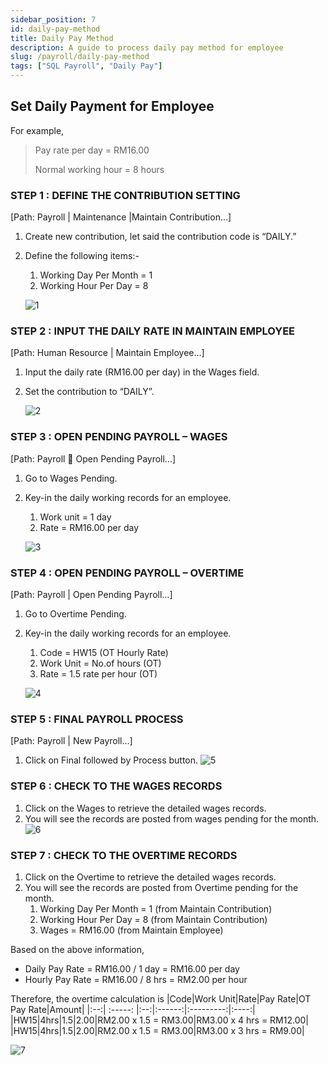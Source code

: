 ```yaml
---
sidebar_position: 7
id: daily-pay-method
title: Daily Pay Method
description: A guide to process daily pay method for employee
slug: /payroll/daily-pay-method
tags: ["SQL Payroll", "Daily Pay"]
---
```


## Set Daily Payment for Employee

For example,
>Pay rate per day = RM16.00
>
>Normal working hour = 8 hours

### STEP 1 : DEFINE THE CONTRIBUTION SETTING

[Path: Payroll | Maintenance |Maintain Contribution…]

1. Create new contribution, let said the contribution code is “DAILY.”
2. Define the following items:-
    1. Working Day Per Month = 1
    2. Working Hour Per Day = 8

    ![1](/img/payroll/daily-pay-method/1.png)

### STEP 2 : INPUT THE DAILY RATE IN MAINTAIN EMPLOYEE

[Path: Human Resource | Maintain Employee…]

1. Input the daily rate (RM16.00 per day) in the Wages field.
2. Set the contribution to “DAILY”.

    ![2](/img/payroll/daily-pay-method/2.png)

### STEP 3 : OPEN PENDING PAYROLL – WAGES

[Path: Payroll  Open Pending Payroll…]

1. Go to Wages Pending.
2. Key-in the daily working records for an employee.
    1. Work unit = 1 day
    2. Rate = RM16.00 per day

    ![3](/img/payroll/daily-pay-method/3.png)

### STEP 4 : OPEN PENDING PAYROLL – OVERTIME

[Path: Payroll | Open Pending Payroll…]

1. Go to Overtime Pending.
2. Key-in the daily working records for an employee.
    1. Code = HW15 (OT Hourly Rate)
    2. Work Unit = No.of hours (OT)
    3. Rate = 1.5 rate per hour (OT)

    ![4](/img/payroll/daily-pay-method/4.png)

### STEP 5 : FINAL PAYROLL PROCESS

[Path: Payroll | New Payroll…]

1. Click on Final followed by Process button.
    ![5](/img/payroll/daily-pay-method/5.png)

### STEP 6 : CHECK TO THE WAGES RECORDS

1. Click on the Wages to retrieve the detailed wages records.
2. You will see the records are posted from wages pending for the month.
    ![6](/img/payroll/daily-pay-method/6.png)

### STEP 7 : CHECK TO THE OVERTIME RECORDS

1. Click on the Overtime to retrieve the detailed wages records.
2. You will see the records are posted from Overtime pending for the month.
    1. Working Day Per Month = 1 (from Maintain Contribution)
    2. Working Hour Per Day = 8 (from Maintain Contribution)
    3. Wages = RM16.00 (from Maintain Employee)

Based on the above information,

- Daily Pay Rate = RM16.00 / 1 day = RM16.00 per day
- Hourly Pay Rate = RM16.00 / 8 hrs = RM2.00 per hour

Therefore, the overtime calculation is
|Code|Work Unit|Rate|Pay Rate|OT Pay Rate|Amount|
|:--:| :-----: |:--:|:------:|:---------:|:----:|
|HW15|4hrs|1.5|2.00|RM2.00 x 1.5 = RM3.00|RM3.00 x 4 hrs = RM12.00|
|HW15|4hrs|1.5|2.00|RM2.00 x 1.5 = RM3.00|RM3.00 x 3 hrs = RM9.00|

![7](/img/payroll/daily-pay-method/7.png)
